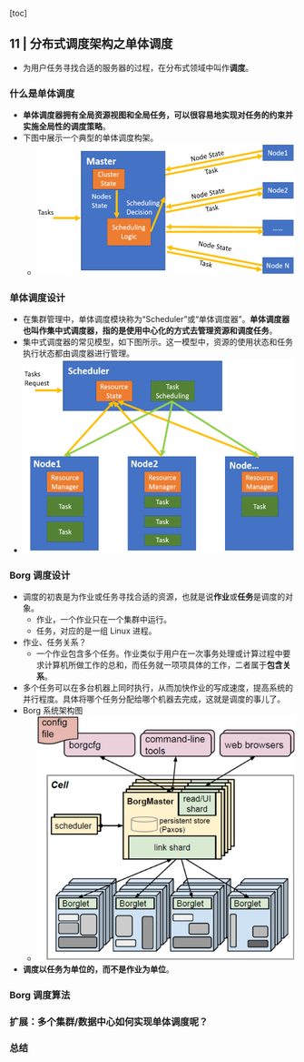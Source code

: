 [toc]

## 11 | 分布式调度架构之单体调度

-   为用户任务寻找合适的服务器的过程，在分布式领域中叫作**调度**。

### 什么是单体调度

-   **单体调度器拥有全局资源视图和全局任务，可以很容易地实现对任务的约束并实施全局性的调度策略**。
-   下图中展示一个典型的单体调度构架。
    -   ![img](imgs/e95c887c8aa9b8837a6845f027f9fb59.png)

### 单体调度设计

-   在集群管理中，单体调度模块称为“Scheduler”或“单体调度器”。**单体调度器也叫作集中式调度器，指的是使用中心化的方式去管理资源和调度任务**。
-   集中式调度器的常见模型，如下图所示。这一模型中，资源的使用状态和任务执行状态都由调度器进行管理。
-   ![img](imgs/507b44264047c783153998e91005998a.png)

### Borg 调度设计

-   调度的初衷是为作业或任务寻找合适的资源，也就是说**作业**或**任务**是调度的对象。
    -   作业，一个作业只在一个集群中运行。
    -   任务，对应的是一组 Linux 进程。
-   作业、任务关系？
    -   一个作业包含多个任务。作业类似于用户在一次事务处理或计算过程中要求计算机所做工作的总和，而任务就一项项具体的工作，二者属于**包含关系**。
-   多个任务可以在多台机器上同时执行，从而加快作业的写成速度，提高系统的并行程度。具体将哪个任务分配给哪个机器去完成，这就是调度的事儿了。
-   Borg 系统架构图
    -   ![img](imgs/228b7925b0f131dfd5e21fd2538e7a1c.png)
-   **调度以任务为单位的，而不是作业为单位**。

### Borg 调度算法

### 扩展：多个集群/数据中心如何实现单体调度呢？

### 总结

